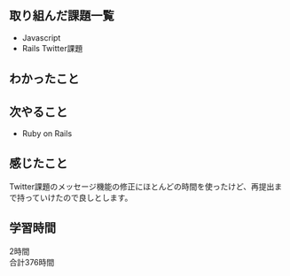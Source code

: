 ## 取り組んだ課題一覧
- Javascript
- Rails Twitter課題

## わかったこと


## 次やること
- Ruby on Rails

## 感じたこと
Twitter課題のメッセージ機能の修正にほとんどの時間を使ったけど、再提出まで持っていけたので良しとします。

## 学習時間
2時間<br />
合計376時間
